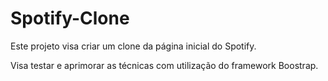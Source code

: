 # Spotify-Clone
Este projeto visa criar um clone da página inicial do Spotify.

Visa testar e aprimorar as técnicas com utilização do framework Boostrap.
